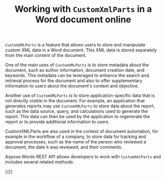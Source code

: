 ﻿---
title: "Working with `CustomXmlParts` in a Word document online"
articleTitle: "Working with `CustomXmlParts`"
linktitle: "`CustomXmlParts`"
type: docs
url: /customxmlparts/
description: "Insert, edit, delete `CustomXmlParts` in a Word document programmatically via Cloud API."
weight: 40
---

`CustomXMLParts` is a feature that allows users to store and manipulate custom XML data in a Word document. This XML data is stored separately from the main content of the document.

One of the main uses of `CustomXMLParts` is to store metadata about the document, such as author information, document creation date, and keywords. This metadata can be leveraged to enhance the search and retrieval process for the document and also to offer supplementary information to users about the document's context and objective.

Another use of `CustomXMLParts` is to store application-specific data that is not directly visible in the document. For example, an application that generates reports may use `CustomXMLParts` to store data about the report, such as the data source, query, and calculations used to generate the report. This data can then be used by the application to regenerate the report or to provide additional information to users.

CustomXMLParts are also used in the context of document automation, for example in the workflow of a company, to store data for tracking and approval processes, such as the name of the person who reviewed a document, the date it was reviewed, and their comments.

Aspose.Words REST API allows developers to work with `CustomXmlParts` and includes several related methods:


{{<list-children-pages>}}
